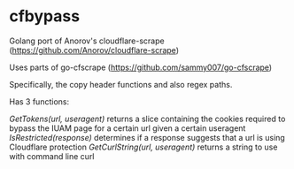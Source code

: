 # cfbypass

Golang port of Anorov's cloudflare-scrape (https://github.com/Anorov/cloudflare-scrape)

Uses parts of go-cfscrape (https://github.com/sammy007/go-cfscrape)

Specifically, the copy header functions and also regex paths.

Has 3 functions:

*GetTokens(url, useragent)* returns a slice containing the cookies required to bypass the IUAM page for a certain url given a certain useragent
*IsRestricted(response)* determines if a response suggests that a url is using Cloudflare protection
*GetCurlString(url, useragent)* returns a string to use with command line curl
